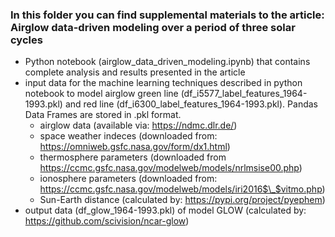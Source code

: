 ### In this folder you can find supplemental materials to the article: Airglow data-driven modeling over a period of three solar cycles
- Python notebook (airglow_data_driven_modeling.ipynb) that contains complete analysis and results presented in the article
- input data for the machine learning techniques described in python notebook to model airglow green line (df_i5577_label_features_1964-1993.pkl) and red line (df_i6300_label_features_1964-1993.pkl). Pandas Data Frames are stored in .pkl format.
  - airglow data (available via: https://ndmc.dlr.de/)
  - space weather indeces (downloaded from: https://omniweb.gsfc.nasa.gov/form/dx1.html)
  - thermosphere parameters (downloaded from https://ccmc.gsfc.nasa.gov/modelweb/models/nrlmsise00.php)
  - ionosphere parameters (downloaded from: https://ccmc.gsfc.nasa.gov/modelweb/models/iri2016$\_$vitmo.php)
  - Sun-Earth distance (calculated by: https://pypi.org/project/pyephem)
- output data (df_glow_1964-1993.pkl) of model GLOW (calculated by: https://github.com/scivision/ncar-glow)
